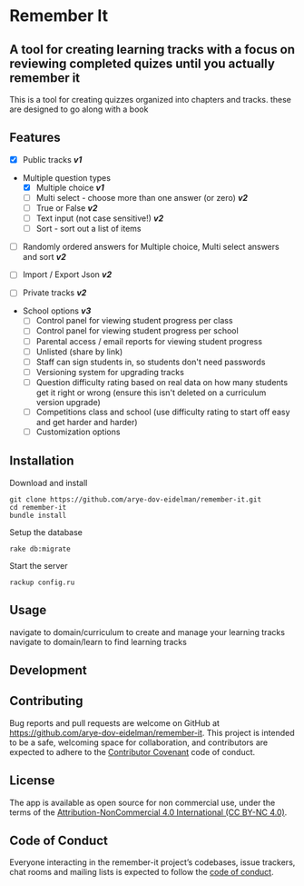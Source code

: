 # Remember It

## A tool for creating learning tracks with a focus on reviewing completed quizes until you actually remember it

This is a tool for creating quizzes organized into chapters and tracks. these are designed to go along with a book

## Features

- [x] Public tracks ***v1***

- Multiple question types
  - [x] Multiple choice ***v1***
  - [ ] Multi select - choose more than one answer (or zero) ***v2***
  - [ ] True or False ***v2***
  - [ ] Text input (not case sensitive!) ***v2***
  - [ ] Sort - sort out a list of items

- [ ] Randomly ordered answers for Multiple choice, Multi select answers and sort ***v2***

- [ ] Import / Export Json ***v2***

- [ ] Private tracks ***v2***

- School options ***v3***
  - [ ] Control panel for viewing student progress per class
  - [ ] Control panel for viewing student progress per school
  - [ ] Parental access / email reports for viewing student progress
  - [ ] Unlisted (share by link)
  - [ ] Staff can sign students in, so students don't need passwords
  - [ ] Versioning system for upgrading tracks
  - [ ] Question difficulty rating based on real data on how many students get it right or wrong (ensure this isn't deleted on a curriculum version upgrade)
  - [ ] Competitions class and school (use difficulty rating to start off easy and get harder and harder)
  - [ ] Customization options

## Installation

Download and install

    git clone https://github.com/arye-dov-eidelman/remember-it.git
    cd remember-it
    bundle install

Setup the database

    rake db:migrate

Start the server

    rackup config.ru

## Usage

navigate to domain/curriculum to create and manage your learning tracks
navigate to domain/learn to find learning tracks

## Development

## Contributing

Bug reports and pull requests are welcome on GitHub at <https://github.com/arye-dov-eidelman/remember-it>. This project is intended to be a safe, welcoming space for collaboration, and contributors are expected to adhere to the [Contributor Covenant](http://contributor-covenant.org) code of conduct.

## License

The app is available as open source for non commercial use, under the terms of the [Attribution-NonCommercial 4.0 International (CC BY-NC 4.0)](https://creativecommons.org/licenses/by-nc/4.0/).

## Code of Conduct

Everyone interacting in the remember-it project’s codebases, issue trackers, chat rooms and mailing lists is expected to follow the [code of conduct](https://github.com/arye-dov-eidelman/remember-it/blob/master/CODE_OF_CONDUCT.md).
